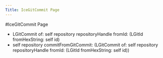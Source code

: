 ---Title: IceGitCommit Page---#IceGitCommit Page- LGitCommit	of: self repository repositoryHandle	fromId: (LGitId fromHexString: self id)- self repository	commitFromGitCommit: (LGitCommit			of: self repository repositoryHandle			fromId: (LGitId fromHexString: self id))